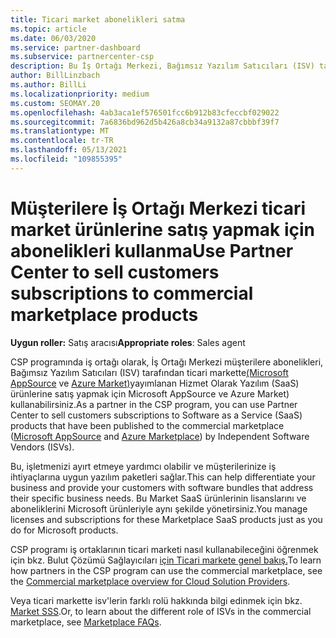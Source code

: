 ```yaml
---
title: Ticari market abonelikleri satma
ms.topic: article
ms.date: 06/03/2020
ms.service: partner-dashboard
ms.subservice: partnercenter-csp
description: Bu İş Ortağı Merkezi, Bağımsız Yazılım Satıcıları (ISV) tarafından ticari markette yayımlanan SaaS ürünlerine müşteri abonelikleri satmayı öğrenin.
author: BillLinzbach
ms.author: BillLi
ms.localizationpriority: medium
ms.custom: SEOMAY.20
ms.openlocfilehash: 4ab3aca1ef576501fcc6b912b83cfeccbf029022
ms.sourcegitcommit: 7a6836bd962d5b426a8cb34a9132a87cbbbf39f7
ms.translationtype: MT
ms.contentlocale: tr-TR
ms.lasthandoff: 05/13/2021
ms.locfileid: "109855395"
---
```

# <a name="use-partner-center-to-sell-customers-subscriptions-to-commercial-marketplace-products"></a><span data-ttu-id="ee791-103">Müşterilere İş Ortağı Merkezi ticari market ürünlerine satış yapmak için abonelikleri kullanma</span><span class="sxs-lookup"><span data-stu-id="ee791-103">Use Partner Center to sell customers subscriptions to commercial marketplace products</span></span>

<span data-ttu-id="ee791-104">**Uygun roller:** Satış aracısı</span><span class="sxs-lookup"><span data-stu-id="ee791-104">**Appropriate roles**: Sales agent</span></span>

<span data-ttu-id="ee791-105">CSP programında iş ortağı olarak, İş Ortağı Merkezi müşterilere abonelikleri, Bağımsız Yazılım Satıcıları (ISV) tarafından ticari markette[(Microsoft AppSource](https://appsource.microsoft.com/) ve [Azure Market)](https://azuremarketplace.microsoft.com/)yayımlanan Hizmet Olarak Yazılım (SaaS) ürünlerine satış yapmak için Microsoft AppSource ve Azure Market) kullanabilirsiniz.</span><span class="sxs-lookup"><span data-stu-id="ee791-105">As a partner in the CSP program, you can use Partner Center to sell customers subscriptions to Software as a Service (SaaS) products that have been published to the commercial marketplace ([Microsoft AppSource](https://appsource.microsoft.com/) and [Azure Marketplace](https://azuremarketplace.microsoft.com/)) by Independent Software Vendors (ISVs).</span></span>

<span data-ttu-id="ee791-106">Bu, işletmenizi ayırt etmeye yardımcı olabilir ve müşterilerinize iş ihtiyaçlarına uygun yazılım paketleri sağlar.</span><span class="sxs-lookup"><span data-stu-id="ee791-106">This can help differentiate your business and provide your customers with software bundles that address their specific business needs.</span></span> <span data-ttu-id="ee791-107">Bu Market SaaS ürünlerinin lisanslarını ve aboneliklerini Microsoft ürünleriyle aynı şekilde yönetirsiniz.</span><span class="sxs-lookup"><span data-stu-id="ee791-107">You manage licenses and subscriptions for these Marketplace SaaS products just as you do for Microsoft products.</span></span>

<span data-ttu-id="ee791-108">CSP programı iş ortaklarının ticari marketi nasıl kullanabileceğini öğrenmek için bkz. Bulut Çözümü Sağlayıcıları [için Ticari markete genel bakış.](csp-commercial-marketplace-overview.md)</span><span class="sxs-lookup"><span data-stu-id="ee791-108">To learn how partners in the CSP program can use the commercial marketplace, see the [Commercial marketplace overview for Cloud Solution Providers](csp-commercial-marketplace-overview.md).</span></span>

<span data-ttu-id="ee791-109">Veya ticari markette isv'lerin farklı rolü hakkında bilgi edinmek için bkz. [Market SSS](/azure/marketplace/marketplace-faq-publisher-guide).</span><span class="sxs-lookup"><span data-stu-id="ee791-109">Or, to learn about the different role of ISVs in the commercial marketplace, see [Marketplace FAQs](/azure/marketplace/marketplace-faq-publisher-guide).</span></span>